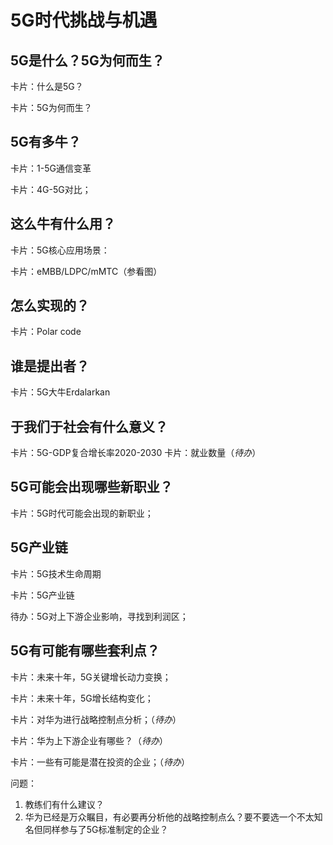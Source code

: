 # 5G时代挑战与机遇

##  5G是什么？5G为何而生？

卡片：什么是5G？

卡片：5G为何而生？

## 5G有多牛？

卡片：1-5G通信变革

卡片：4G-5G对比；

## 这么牛有什么用？

卡片：5G核心应用场景：

卡片：eMBB/LDPC/mMTC（参看图）

## 怎么实现的？
卡片：Polar code

## 谁是提出者？
卡片：5G大牛Erdalarkan


## 于我们于社会有什么意义？
卡片：5G-GDP复合增长率2020-2030
卡片：就业数量（*待办*）

## 5G可能会出现哪些新职业？
卡片：5G时代可能会出现的新职业；



## 5G产业链
卡片：5G技术生命周期

卡片：5G产业链

待办：5G对上下游企业影响，寻找到利润区；

## 5G有可能有哪些套利点？
卡片：未来十年，5G关键增长动力变换；

卡片：未来十年，5G增长结构变化；

卡片：对华为进行战略控制点分析；（*待办*）

卡片：华为上下游企业有哪些？（*待办*）

卡片：一些有可能是潜在投资的企业；（*待办*）


问题：
1. 教练们有什么建议？
2. 华为已经是万众瞩目，有必要再分析他的战略控制点么？要不要选一个不太知名但同样参与了5G标准制定的企业？





